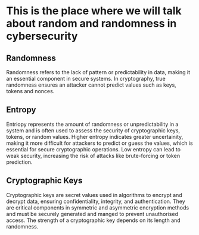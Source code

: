 # This is the place where we will talk about random and randomness in cybersecurity

## Randomness

Randomness refers to the lack of pattern or predictability in data, making it an essential component in secure systems. In cryptography, true randomness ensures an attacker cannot predict values such as keys, tokens and nonces.

## Entropy

Entriopy represents the amount of randomness or unpredictability in a system and is often used to assess the security of cryptographic keys, tokens, or random values. Higher entropy indicates greater uncertainity, making it more difficult for attackers to predict or guess the values, which is essential for secure cryptographic operations. Low entropy can lead to weak security, increasing the risk of attacks like brute-forcing or token prediction.

## Cryptographic Keys

Cryptographic keys are secret values used in algorithms to encrypt and decrypt data, ensuring confidentiality, integrity, and authentication. They are critical components in symmetric and asymmetric encryption methods and must be securely generated and manged to prevent unauthorised access. The strength of a cryptographic key depends on its length and randomness.
